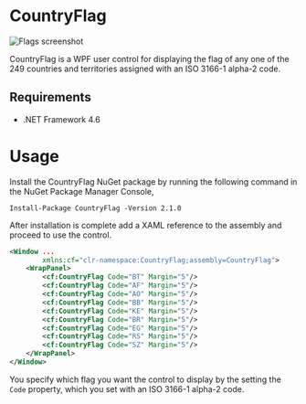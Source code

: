 # CountryFlag

![Flags screenshot](https://www.codeproject.com/KB/WPF/WpfCountryFlagControl/Flags.png)

CountryFlag is a WPF user control for displaying the flag of any one of the 249 countries and territories assigned with an ISO 3166-1 alpha-2 code. 

## Requirements
- .NET Framework 4.6 

# Usage

Install the CountryFlag NuGet package by running the following command in the NuGet Package Manager Console,
```
Install-Package CountryFlag -Version 2.1.0
```

After installation is complete add a XAML reference to the assembly and proceed to use the control.
```xml
<Window ...
        xmlns:cf="clr-namespace:CountryFlag;assembly=CountryFlag">       
    <WrapPanel>
        <cf:CountryFlag Code="BT" Margin="5"/>
        <cf:CountryFlag Code="AF" Margin="5"/>
        <cf:CountryFlag Code="AO" Margin="5"/>
        <cf:CountryFlag Code="BB" Margin="5"/>
        <cf:CountryFlag Code="KE" Margin="5"/>
        <cf:CountryFlag Code="BR" Margin="5"/>
        <cf:CountryFlag Code="EG" Margin="5"/>
        <cf:CountryFlag Code="RS" Margin="5"/>
        <cf:CountryFlag Code="SZ" Margin="5"/>
    </WrapPanel>    
</Window>
```

You specify which flag you want the control to display by the setting the `Code` property, which you set with an ISO 3166-1 alpha-2 code.

